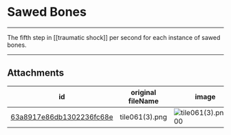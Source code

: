 # Sawed Bones

 

---

The fifth step in [[traumatic shock]] per second for each instance of sawed bones. 

---

## Attachments

id | original fileName | image
---|---|---
[63a8917e86db1302236fc68e](63a8917e86db1302236fc68e.png) | tile061(3).png | ![tile061(3).png\|200](63a8917e86db1302236fc68e.png)